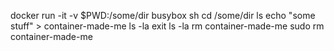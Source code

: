 docker run -it -v $PWD:/some/dir busybox sh
cd /some/dir
ls
echo "some stuff" > container-made-me
ls -la
exit
ls -la
rm container-made-me
sudo rm container-made-me